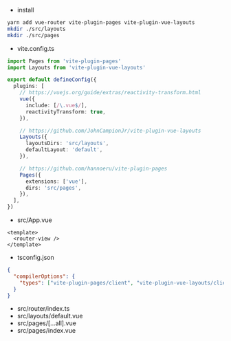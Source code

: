 - install

```sh
yarn add vue-router vite-plugin-pages vite-plugin-vue-layouts
mkdir ./src/layouts
mkdir ./src/pages
```

- vite.config.ts

```ts
import Pages from 'vite-plugin-pages'
import Layouts from 'vite-plugin-vue-layouts'

export default defineConfig({
  plugins: [
    // https://vuejs.org/guide/extras/reactivity-transform.html
    vue({
      include: [/\.vue$/],
      reactivityTransform: true,
    }),

    // https://github.com/JohnCampionJr/vite-plugin-vue-layouts
    Layouts({
      layoutsDirs: 'src/layouts',
      defaultLayout: 'default',
    }),

    // https://github.com/hannoeru/vite-plugin-pages
    Pages({
      extensions: ['vue'],
      dirs: 'src/pages',
    }),
  ],
})
```

- src/App.vue

```vue
<template>
  <router-view />
</template>
```

- tsconfig.json

```json
{
  "compilerOptions": {
    "types": ["vite-plugin-pages/client", "vite-plugin-vue-layouts/client"]
  }
}
```

- src/router/index.ts
- src/layouts/default.vue
- src/pages/[...all].vue
- src/pages/index.vue
